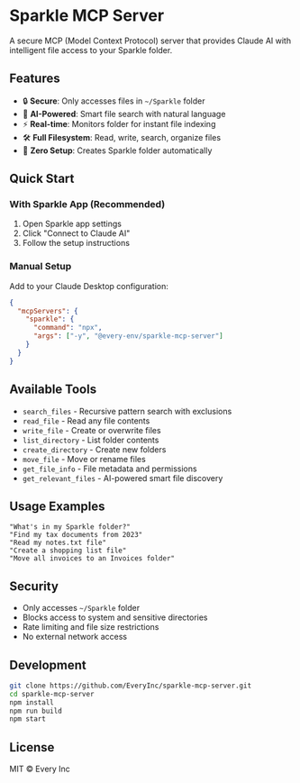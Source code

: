 # Sparkle MCP Server

A secure MCP (Model Context Protocol) server that provides Claude AI with intelligent file access to your Sparkle folder.

## Features

- 🔒 **Secure**: Only accesses files in `~/Sparkle` folder
- 🧠 **AI-Powered**: Smart file search with natural language
- ⚡ **Real-time**: Monitors folder for instant file indexing
- 🛠 **Full Filesystem**: Read, write, search, organize files
- 🚀 **Zero Setup**: Creates Sparkle folder automatically

## Quick Start

### With Sparkle App (Recommended)
1. Open Sparkle app settings
2. Click "Connect to Claude AI"
3. Follow the setup instructions

### Manual Setup
Add to your Claude Desktop configuration:

```json
{
  "mcpServers": {
    "sparkle": {
      "command": "npx",
      "args": ["-y", "@every-env/sparkle-mcp-server"]
    }
  }
}
```

## Available Tools

- `search_files` - Recursive pattern search with exclusions
- `read_file` - Read any file contents
- `write_file` - Create or overwrite files
- `list_directory` - List folder contents
- `create_directory` - Create new folders  
- `move_file` - Move or rename files
- `get_file_info` - File metadata and permissions
- `get_relevant_files` - AI-powered smart file discovery

## Usage Examples

```
"What's in my Sparkle folder?"
"Find my tax documents from 2023"
"Read my notes.txt file"
"Create a shopping list file"
"Move all invoices to an Invoices folder"
```

## Security

- Only accesses `~/Sparkle` folder
- Blocks access to system and sensitive directories
- Rate limiting and file size restrictions
- No external network access

## Development

```bash
git clone https://github.com/EveryInc/sparkle-mcp-server.git
cd sparkle-mcp-server
npm install
npm run build
npm start
```

## License

MIT © Every Inc